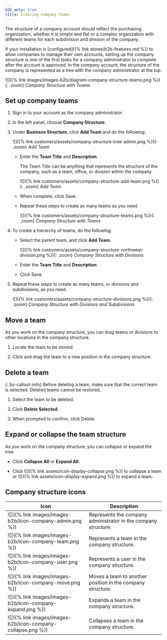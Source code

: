 ```yaml
---
b2b_only: true
title: Creating Company Teams
---
```


The structure of a company account should reflect the purchasing organization, whether it is simple and flat or a complex organization with different teams for each subdivision and division of the company.

If your installation is [configured]({% link stores/b2b-features.md %}) to allow companies to manage their own accounts, setting up the company structure is one of the first tasks for a company administrator to complete after the account is approved. In the company account, the structure of the company is represented as a tree with the company administrator at the top.

![]({% link images/images-b2b/diagram-company-structure-teams.png %}){: .zoom}
_Company Structure with Teams_

## Set up company teams

1. Sign in to your account as the company administrator.

1. In the left panel, choose **Company Structure**.

1. Under **Business Structure**, click **Add Team** and do the following:

   ![]({% link customers/assets/company-structure-tree-admin.png %}){: .zoom}
   _Add Team_

   - Enter the **Team Title** and **Description**.

      The Team Title can be anything that represents the structure of the company, such as a team, office, or division within the company

      ![]({% link customers/assets/company-structure-add-team.png %}){: .zoom}
      _Add Team_

   - When complete, click <span class="btn">Save</span>.

   - Repeat these steps to create as many teams as you need.

      ![]({% link customers/assets/company-structure-teams.png %}){: .zoom}
      _Company Structure with Teams_

1. To create a hierarchy of teams, do the following:

   - Select the parent team, and click **Add Team**.

      ![]({% link customers/assets/company-structure-northwest-division.png %}){: .zoom}
      _Company Structure with Divisions_

   - Enter the **Team Title** and **Description**.

   - Click <span class="btn">Save</span>.

1. Repeat these steps to create as many teams, or divisions and subdivisions, as you need.

   ![]({% link customers/assets/company-structure-divisions.png %}){: .zoom}
   _Company Structure with Divisions and Subdivisions_

## Move a team

As you work on the company structure, you can drag teams or divisions to other locations in the company structure.

1. Locate the team to be moved.

1. Click and drag the team to a new position in the company structure.

## Delete a team

{:.bs-callout-info}
Before deleting a team, make sure that the correct team is selected. Deleted teams cannot be restored.

1. Select the team to be deleted.

1. Click **Delete Selected**.

1. When prompted to confirm, click <span class="btn">Delete</span>.

## Expand or collapse the team structure

As you work on the company structure, you can collapse or expand the tree:

- Click **Collapse All** or **Expand All**.

- Click ![]({% link assets/icon-display-collapse.png %}) to collapse a team or ![]({% link assets/icon-display-expand.png %}) to expand a team.

## Company structure icons

| Icon                                                        | Description                                                    |
|-------------------------------------------------------------|----------------------------------------------------------------|
| ![]({% link images/images-b2b/icon-company-admin.png %})    | Represents the company administrator in the company structure. |
| ![]({% link images/images-b2b/icon-company-team.png %})     | Represents a team in the company structure.                    |
| ![]({% link images/images-b2b/icon-company-user.png %})     | Represents a user in the company structure.                 |
| ![]({% link images/images-b2b/icon-company-move.png %})     | Moves a team to another position in the company structure.     |
| ![]({% link images/images-b2b/icon-company-expand.png %})   | Expands a team in the company structure.                       |
| ![]({% link images/images-b2b/icon-company-collapse.png %}) | Collapses a team in the company structure.                     |
